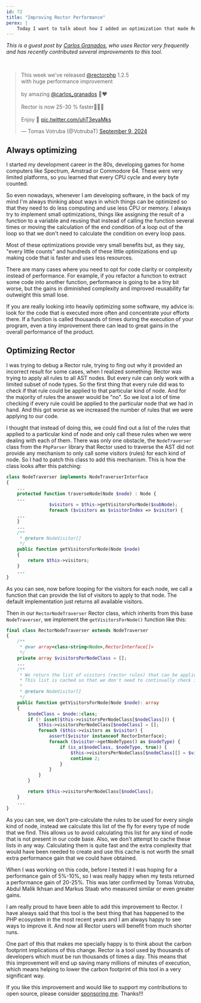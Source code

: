 ```yaml
---
id: 72
title: "Improving Rector Performance"
perex: |
    Today I want to talk about how I added an optimization that made Rector 20-30% faster!
---
```


*This is a guest post by [Carlos Granados](https://twitter.com/carlos_granados), who uses Rector very frequently and has recently contributed several improvements to this tool.*

<br>

<blockquote class="twitter-tweet"><p lang="en" dir="ltr">This week we&#39;ve released <a href="https://twitter.com/rectorphp?ref_src=twsrc%5Etfw">@rectorphp</a> 1.2.5 <br>with huge performance improvement <br><br>by amazing <a href="https://twitter.com/carlos_granados?ref_src=twsrc%5Etfw">@carlos_granados</a> 👏❤️️<br><br>Rector is now 25-30 % faster🚀🚀🚀<br><br>Enjoy 🤗 <a href="https://t.co/uhT3eyaMks">pic.twitter.com/uhT3eyaMks</a></p>&mdash; Tomas Votruba (@VotrubaT) <a href="https://twitter.com/VotrubaT/status/1833053542988284294?ref_src=twsrc%5Etfw">September 9, 2024</a></blockquote>

## Always optimizing

I started my development career in the 80s, developing games for home computers like Spectrum, Amstrad or Commodore 64. These were very limited platforms, so you learned that every CPU cycle and every byte counted.

So even nowadays, whenever I am developing software, in the back of my mind I'm always thinking about ways in which things can be optimized so that they need to do less computing and use less CPU or memory. I always try to implement small optimizations, things like assigning the result of a function to a variable and reusing that instead of calling the function several times or moving the calculation of the end condition of a loop out of the loop so that we don't need to calculate the condition on every loop pass.

Most of these optimizations provide very small benefits but, as they say, "every little counts" and hundreds of these little optimizations end up making code that is faster and uses less resources.

There are many cases where you need to opt for code clarity or complexity instead of performance. For example, if you refactor a function to extract some code into another function, performance is going to be a tiny bit worse, but the gains in diminished complexity and improved reusability far outweight this small lose.

If you are really looking into heavily optimizing some software, my advice is: look for the code that is executed more often and concentrate your efforts there. If a function is called thousands of times during the execution of your program, even a tiny improvement there can lead to great gains in the overall performance of the product.

## Optimizing Rector

I was trying to debug a Rector rule, trying to fing out why it provided an incorrect result for some cases, when I realized something: Rector was trying to apply all rules to all AST nodes. But every rule can only work with a limited subset of node types. So the first thing that every rule did was to check if that rule could be applied to that particular kind of node. And for the majority of rules the answer would be "no". So we lost a lot of time checking if every rule could be applied to the particular node that we had in hand. And this got worse as we increased the number of rules that we were applying to our code.

I thought that instead of doing this, we could find out a list of the rules that applied to a particular kind of node and only call these rules when we were dealing with each of them. There was only one obstacle, the `NodeTraverser` class from the `PhpParser` library that Rector used to traverse the AST did not provide any mechanism to only call some visitors (rules) for each kind of node. So I had to patch this class to add this mechanism. This is how the class looks after this patching:

```php
class NodeTraverser implements NodeTraverserInterface
{
    ...
    protected function traverseNode(Node $node) : Node {
    ...
                $visitors = $this->getVisitorsForNode($subNode);
                foreach ($visitors as $visitorIndex => $visitor) {
    ...
    }
    ...
    /**
     * @return NodeVisitor[]
     */
    public function getVisitorsForNode(Node $node)
    {
        return $this->visitors;
    }
    ...
}

```

As you can see, now before looping for the visitors for each node, we call a function that can provide the list of visitors to apply to that node. The default implementation just returns all available visitors.

Then in our `RectorNodeTraverser` Rector class, which inherits from this base `NodeTraverser`, we implement the `getVisitorsForNode()` function like this:

```php
final class RectorNodeTraverser extends NodeTraverser
{
    /**
     * @var array<class-string<Node>,RectorInterface[]>
     */
    private array $visitorsPerNodeClass = [];
    ...
    /**
     * We return the list of visitors (rector rules) that can be applied to each node class
     * This list is cached so that we don't need to continually check if a rule can be applied to a node
     *
     * @return NodeVisitor[]
     */
    public function getVisitorsForNode(Node $node): array
    {
        $nodeClass = $node::class;
        if (! isset($this->visitorsPerNodeClass[$nodeClass])) {
            $this->visitorsPerNodeClass[$nodeClass] = [];
            foreach ($this->visitors as $visitor) {
                assert($visitor instanceof RectorInterface);
                foreach ($visitor->getNodeTypes() as $nodeType) {
                    if (is_a($nodeClass, $nodeType, true)) {
                        $this->visitorsPerNodeClass[$nodeClass][] = $visitor;
                        continue 2;
                    }
                }
            }
        }

        return $this->visitorsPerNodeClass[$nodeClass];
    }
    ...
}
```

As you can see, we don't pre-calculate the rules to be used for every single kind of node, instead we calculate this list of the fly for every type of node that we find. This allows us to avoid calculating this list for any kind of node that is not present in our code base. Also, we don't attempt to cache these lists in any way. Calculating them is quite fast and the extra complexity that would have been needed to create and use this cache is not worth the small extra performance gain that we could have obtained.

When I was working on this code, before I tested it I was hoping for a performance gain of 5%-10%, so I was really happy when my tests returned a performance gain of 20-25%. This was later confirmed by Tomas Votruba, Abdul Malik Ikhsan and Markus Staab who measured similar or even greater gains.

I am really proud to have been able to add this improvement to Rector. I have always said that this tool is the best thing that has happened to the PHP ecosystem in the most recent years and I am always happy to see ways to improve it. And now all Rector users will benefit from much shorter runs.

One part of this that makes me specially happy is to think about the carbon footprint implications of this change. Rector is a tool used by thousands of developers which must be run thousands of times a day. This means that this improvement will end up saving many millions of minutes of execution, which means helping to lower the carbon footprint of this tool in a very significant way.

If you like this improvement and would like to support my contributions to open source, please consider [sponsoring me](https://github.com/sponsors/carlos-granados). Thanks!!!

